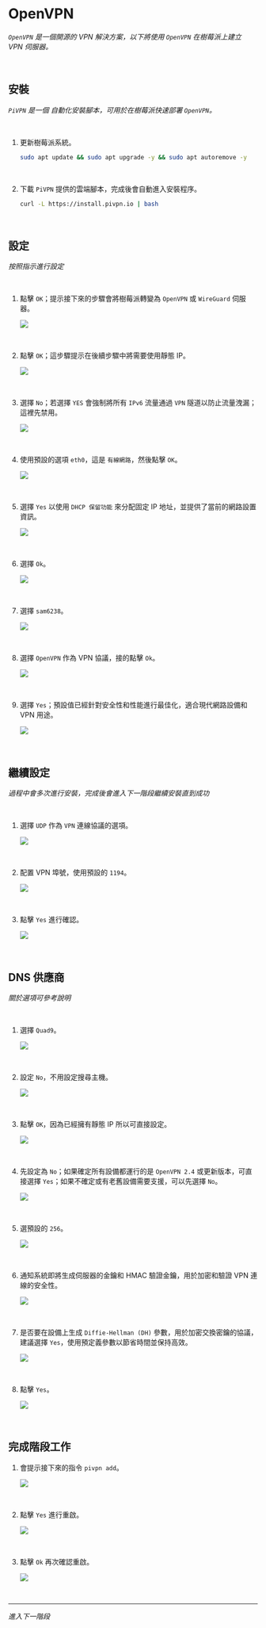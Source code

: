 # OpenVPN

_`OpenVPN` 是一個開源的 VPN 解決方案，以下將使用 `OpenVPN` 在樹莓派上建立 VPN 伺服器。_

<br>

## 安裝

_`PiVPN` 是一個 自動化安裝腳本，可用於在樹莓派快速部署 `OpenVPN`。_

<br>

1. 更新樹莓派系統。

   ```bash
   sudo apt update && sudo apt upgrade -y && sudo apt autoremove -y
   ```

<br>

2. 下載 `PiVPN` 提供的雲端腳本，完成後會自動進入安裝程序。

   ```bash
   curl -L https://install.pivpn.io | bash
   ```

<br>

## 設定

_按照指示進行設定_

<br>

1. 點擊 `OK`；提示接下來的步驟會將樹莓派轉變為 `OpenVPN` 或 `WireGuard` 伺服器。

   ![](images/img_01.png)

<br>

2. 點擊 `OK`；這步驟提示在後續步驟中將需要使用靜態 IP。

   ![](images/img_02.png)

<br>

3. 選擇 `No`；若選擇 `YES` 會強制將所有 `IPv6` 流量通過 `VPN` 隧道以防止流量洩漏；這裡先禁用。

   ![](images/img_03.png)

<br>

4. 使用預設的選項 `eth0`，這是 `有線網路`，然後點擊 `OK`。

   ![](images/img_04.png)

<br>

5. 選擇 `Yes` 以使用 `DHCP 保留功能` 來分配固定 IP 地址，並提供了當前的網路設置資訊。

   ![](images/img_05.png)

<br>

6. 選擇 `Ok`。

   ![](images/img_06.png)

<br>

7. 選擇 `sam6238`。

   ![](images/img_07.png)

<br>

8. 選擇 `OpenVPN` 作為 VPN 協議，接的點擊 `Ok`。

   ![](images/img_08.png)

<br>

9. 選擇 `Yes`；預設值已經針對安全性和性能進行最佳化，適合現代網路設備和 VPN 用途。

   ![](images/img_09.png)

<br>

## 繼續設定

_過程中會多次進行安裝，完成後會進入下一階段繼續安裝直到成功_

<br>

1. 選擇 `UDP` 作為 `VPN` 連線協議的選項。

   ![](images/img_10.png)

<br>

2. 配置 VPN 埠號，使用預設的 `1194`。

   ![](images/img_11.png)

<br>

3. 點擊 `Yes` 進行確認。

   ![](images/img_12.png)

<br>

## DNS 供應商

_關於選項可參考說明_

<br>

1. 選擇 `Quad9`。

   ![](images/img_13.png)

<br>

2. 設定 `No`，不用設定搜尋主機。

   ![](images/img_14.png)

<br>

3. 點擊 `OK`，因為已經擁有靜態 IP 所以可直接設定。

   ![](images/img_15.png)

<br>

4. 先設定為 `No`；如果確定所有設備都運行的是 `OpenVPN 2.4` 或更新版本，可直接選擇 `Yes`；如果不確定或有老舊設備需要支援，可以先選擇 `No`。

   ![](images/img_16.png)

<br>

5. 選預設的 `256`。

   ![](images/img_17.png)

<br>

6. 通知系統即將生成伺服器的金鑰和 HMAC 驗證金鑰，用於加密和驗證 VPN 連線的安全性。

   ![](images/img_46.png)

<br>

7. 是否要在設備上生成 `Diffie-Hellman (DH)` 參數，用於加密交換密鑰的協議，建議選擇 `Yes`，使用預定義參數以節省時間並保持高效。

   ![](images/img_18.png)

<br>

8. 點擊 `Yes`。

   ![](images/img_47.png)

<br>

## 完成階段工作

1. 會提示接下來的指令 `pivpn add`。

   ![](images/img_48.png)

<br>

2. 點擊 `Yes` 進行重啟。

   ![](images/img_49.png)

<br>

3. 點擊 `Ok` 再次確認重啟。

   ![](images/img_50.png)

<br>

___

_進入下一階段_